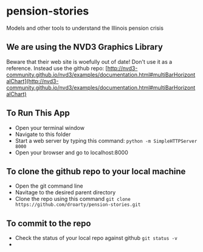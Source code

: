 # pension-stories
Models and other tools to understand the Illinois pension crisis

## We are using the NVD3 Graphics Library
Beware that their web site is woefully out of date!   Don't use it as a reference.
Instead use the github repo: [http://nvd3-community.github.io/nvd3/examples/documentation.html#multiBarHorizontalChart](http://nvd3-community.github.io/nvd3/examples/documentation.html#multiBarHorizontalChart)

## To Run This App
- Open your terminal window
- Navigate to this folder
- Start a web server by typing this command: `python -m SimpleHTTPServer 8000`
- Open your browser and go to localhost:8000

## To clone the github repo to your local machine
- Open the git command line
- Navitage to the desired parent directory
- Clone the repo using this command `git clone https://github.com/droarty/pension-stories.git`

## To commit to the repo
- Check the status of your local repo against github `git status -v`
- 